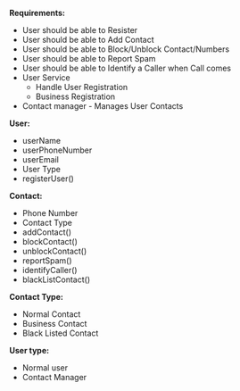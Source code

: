 **Requirements:**

- User should be able to Resister
- User should be able to Add Contact
- User should be able to Block/Unblock Contact/Numbers
- User should be able to Report Spam
- User should be able to Identify a Caller when Call comes
- User Service
  - Handle User Registration
  - Business Registration
- Contact manager - Manages User Contacts


**User:**
- userName
- userPhoneNumber
- userEmail
- User Type
- registerUser()

**Contact:**
- Phone Number
- Contact Type
- addContact()
- blockContact()
- unblockContact()
- reportSpam()
- identifyCaller()
- blackListContact()

**Contact Type:**
- Normal Contact
- Business Contact
- Black Listed Contact

**User type:**
- Normal user
- Contact Manager